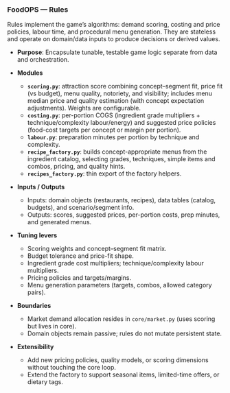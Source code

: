 ### FoodOPS — Rules

Rules implement the game’s algorithms: demand scoring, costing and price policies, labour time, and procedural menu generation. They are stateless and operate on domain/data inputs to produce decisions or derived values.

- **Purpose**: Encapsulate tunable, testable game logic separate from data and orchestration.

- **Modules**
  - **`scoring.py`**: attraction score combining concept–segment fit, price fit (vs budget), menu quality, notoriety, and visibility; includes menu median price and quality estimation (with concept expectation adjustments). Weights are configurable.
  - **`costing.py`**: per-portion COGS (ingredient grade multipliers + technique/complexity labour/energy) and suggested price policies (food-cost targets per concept or margin per portion).
  - **`labour.py`**: preparation minutes per portion by technique and complexity.
  - **`recipe_factory.py`**: builds concept-appropriate menus from the ingredient catalog, selecting grades, techniques, simple items and combos, pricing, and quality hints.
  - **`recipes_factory.py`**: thin export of the factory helpers.

- **Inputs / Outputs**
  - Inputs: domain objects (restaurants, recipes), data tables (catalog, budgets), and scenario/segment info.
  - Outputs: scores, suggested prices, per-portion costs, prep minutes, and generated menus.

- **Tuning levers**
  - Scoring weights and concept–segment fit matrix.
  - Budget tolerance and price-fit shape.
  - Ingredient grade cost multipliers; technique/complexity labour multipliers.
  - Pricing policies and targets/margins.
  - Menu generation parameters (targets, combos, allowed category pairs).

- **Boundaries**
  - Market demand allocation resides in `core/market.py` (uses scoring but lives in core).
  - Domain objects remain passive; rules do not mutate persistent state.

- **Extensibility**
  - Add new pricing policies, quality models, or scoring dimensions without touching the core loop.
  - Extend the factory to support seasonal items, limited-time offers, or dietary tags.


